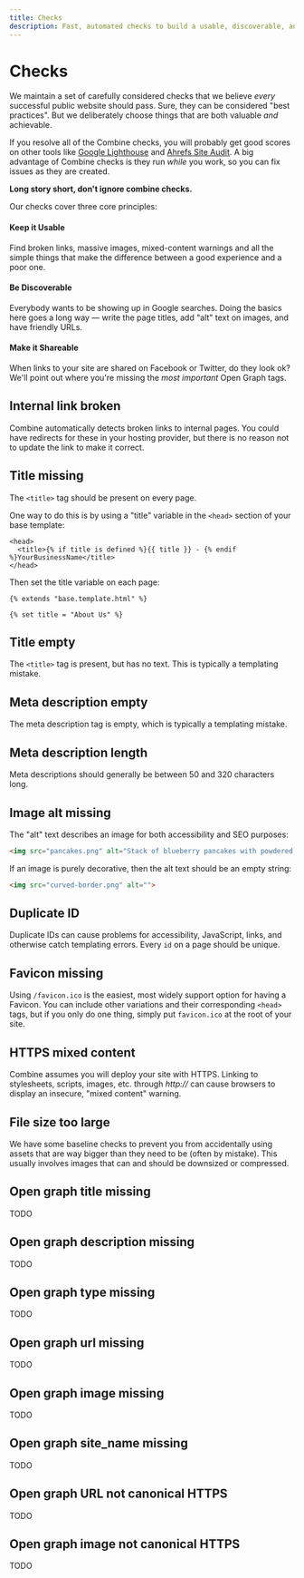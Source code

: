 ```yaml
---
title: Checks
description: Fast, automated checks to build a usable, discoverable, and shareable static site.
---
```


# Checks

We maintain a set of carefully considered checks that we believe *every* successful public website should pass.
Sure, they can be considered "best practices".
But we deliberately choose things that are both valuable *and* achievable.

If you resolve all of the Combine checks, you will probably get good scores on other tools like [Google Lighthouse](https://developers.google.com/web/tools/lighthouse) and [Ahrefs Site Audit](https://ahrefs.com/site-audit).
A big advantage of Combine checks is they run *while* you work,
so you can fix issues as they are created.


**Long story short, don't ignore combine checks.**

Our checks cover three core principles:

#### Keep it **Usable**

Find broken links, massive images, mixed-content warnings and all the simple things that make the difference between a good experience and a poor one.

#### Be **Discoverable**

Everybody wants to be showing up in Google searches. Doing the basics here goes a long way — write the page titles, add "alt" text on images, and have friendly URLs.

#### Make it **Shareable**

When links to your site are shared on Facebook or Twitter, do they look ok? We'll point out where you're missing the *most important* Open Graph tags.

## Internal link broken

Combine automatically detects broken links to internal pages.
You could have redirects for these in your hosting provider,
but there is no reason not to update the link to make it correct.

## Title missing

The `<title>` tag should be present on every page.

One way to do this is by using a "title" variable in the `<head>` section of your base template:

```html+jinja
<head>
  <title>{% if title is defined %}{{ title }} - {% endif %}YourBusinessName</title>
</head>
```

Then set the title variable on each page:
```html+jinja
{% extends "base.template.html" %}

{% set title = "About Us" %}
```

## Title empty

The `<title>` tag is present, but has no text.
This is typically a templating mistake.

## Meta description empty

The meta description tag is empty, which is typically a templating mistake.

## Meta description length

Meta descriptions should generally be between 50 and 320 characters long.

## Image alt missing

The "alt" text describes an image for both accessibility and SEO purposes:

```html
<img src="pancakes.png" alt="Stack of blueberry pancakes with powdered sugar">
```

If an image is purely decorative, then the alt text should be an empty string:

```html
<img src="curved-border.png" alt="">
```

## Duplicate ID

Duplicate IDs can cause problems for accessibility, JavaScript, links, and otherwise catch templating errors.
Every `id` on a page should be unique.

## Favicon missing

Using `/favicon.ico` is the easiest, most widely support option for having a Favicon.
You can include other variations and their corresponding `<head>` tags,
but if you only do one thing,
simply put `favicon.ico` at the root of your site.

## HTTPS mixed content

Combine assumes you will deploy your site with HTTPS.
Linking to stylesheets, scripts, images, etc. through *http://* can cause browsers to display an insecure, "mixed content" warning.

## File size too large

We have some baseline checks to prevent you from accidentally using assets that are way bigger than they need to be
(often by mistake).
This usually involves images that can and should be downsized or compressed.

## Open graph title missing

TODO

## Open graph description missing

TODO

## Open graph type missing

TODO

## Open graph url missing

TODO

## Open graph image missing

TODO

## Open graph site_name missing

TODO

## Open graph URL not canonical HTTPS

TODO

## Open graph image not canonical HTTPS

TODO
